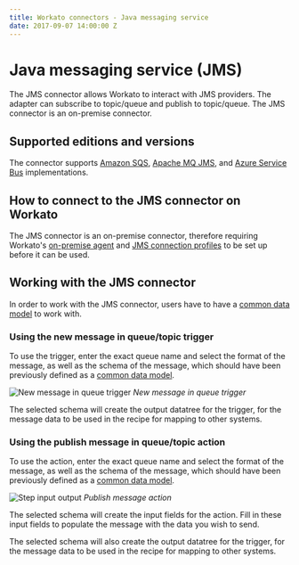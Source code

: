 ```yaml
---
title: Workato connectors - Java messaging service
date: 2017-09-07 14:00:00 Z
---
```


# Java messaging service (JMS)
The JMS connector allows Workato to interact with JMS providers. The adapter can subscribe to topic/queue and publish to topic/queue. The JMS connector is an on-premise connector.

## Supported editions and versions
The connector supports [Amazon SQS](https://aws.amazon.com/sqs/), [Apache MQ JMS](http://activemq.apache.org/jms.html), and [Azure Service Bus](https://azure.microsoft.com/en-us/services/service-bus/) implementations.

## How to connect to the JMS connector on Workato
The JMS connector is an on-premise connector, therefore requiring Workato's [on-premise agent](/on-prem.md) and [JMS connection profiles](/on-prem/agents/profile.md#jms-connection-profile) to be set up before it can be used.

## Working with the JMS connector
In order to work with the JMS connector, users have to have a [common data model](/features/common-data-model.md) to work with.

### Using the new message in queue/topic trigger
To use the trigger, enter the exact queue name and select the format of the message, as well as the schema of the message, which should have been previously defined as a [common data model](/features/common-data-model.md).

![New message in queue trigger](~@img/connectors/jms/new-message-in-queue-trigger.png)
*New message in queue trigger*

The selected schema will create the output datatree for the trigger, for the message data to be used in the recipe for mapping to other systems.

### Using the publish message in queue/topic action
To use the action, enter the exact queue name and select the format of the message, as well as the schema of the message, which should have been previously defined as a [common data model](/features/common-data-model.md).

![Step input output](~@img/connectors/jms/publish-message-action.png)
*Publish message action*

The selected schema will create the input fields for the action. Fill in these input fields to populate the message with the data you wish to send.

The selected schema will also create the output datatree for the trigger, for the message data to be used in the recipe for mapping to other systems.
